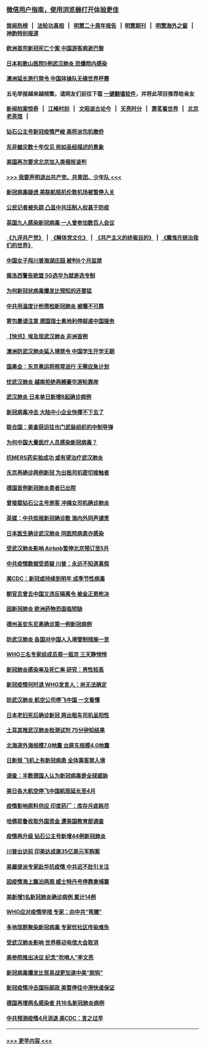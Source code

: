 ### [微信用户指南，使用浏览器打开体验更佳](https://github.com/gfw-breaker/banned-news1/blob/master/indexes/wechat-guide.md?t=0)
#### [禁闻热榜](热点新闻.md?t=0)  &nbsp;&nbsp;|&nbsp;&nbsp; [法轮功真相](https://github.com/gfw-breaker/truth/blob/master/README.md?t=0) &nbsp;&nbsp;|&nbsp;&nbsp; [明慧二十周年报告](https://github.com/gfw-breaker/mh-reports/blob/master/README.md?t=0) &nbsp;&nbsp;|&nbsp;&nbsp;[明慧期刊](https://github.com/gfw-breaker/mh-qikan) &nbsp;&nbsp;|&nbsp;&nbsp; [明慧海外之窗](https://github.com/gfw-breaker/mh-news/blob/master/README.md?t=0) &nbsp;&nbsp;|&nbsp;&nbsp; [神韵特别报道](https://github.com/gfw-breaker/mh-news/blob/master/shenyun.md?t=0)
#### [欧洲首宗新冠死亡个案 中国游客病逝巴黎](../pages/nsc418/n11871247.md?t=02152044) 
#### [日本和歌山医院5例武汉肺炎 恐爆院内感染](../pages/nsc418/n11871128.md?t=02152044) 
#### [澳洲延长旅行禁令 中国体操队无缘世界杯赛](../pages/nsc418/n11870446.md?t=02152044) 
#### 五毛举报越来越频繁，请网友们前往下载 [一键翻墙软件](https://github.com/gfw-breaker/ssr-accounts)，并将此项目推荐给亲友
#### [新闻拍案惊奇](https://github.com/gfw-breaker/banned-news1/blob/master/pages/link4.md) &nbsp;&nbsp;|&nbsp;&nbsp; [江峰时刻](https://github.com/gfw-breaker/banned-news1/blob/master/pages/link4.md) &nbsp;&nbsp;|&nbsp;&nbsp; [文昭谈古论今](https://github.com/gfw-breaker/banned-news1/blob/master/pages/link4.md) &nbsp;&nbsp;|&nbsp;&nbsp; [天亮时分](https://github.com/gfw-breaker/banned-news1/blob/master/pages/link4.md) &nbsp;&nbsp;|&nbsp;&nbsp; [萧茗看世界](https://github.com/gfw-breaker/banned-news1/blob/master/pages/link4.md) &nbsp;&nbsp;|&nbsp;&nbsp; [北京老茶馆](https://github.com/gfw-breaker/banned-news1/blob/master/pages/link4.md) &nbsp;&nbsp;|&nbsp;&nbsp; 
#### [钻石公主号新冠疫情严峻 美将派包机撤侨](../pages/nsc418/n11870505.md?t=02152044) 
#### [东非蝗灾数十年仅见 宛如圣经描述的景象](../pages/nsc418/n11870398.md?t=02152044) 
#### [美国再次要求北京加入美俄核谈判](../pages/nsc418/n11870138.md?t=02152044) 
#### [>>> 我要声明退出共产党、共青团、少年队 <<<](https://github.com/begood0513/goodnews/blob/master/quit/letter.md) 
#### [新冠病毒疑虑 美联航班机伦敦机场被暂停入关](../pages/nsc418/n11870015.md?t=02152044) 
#### [公民记者被失踪 凸显中共压制人权甚于防疫](../pages/nsc418/n11870042.md?t=02152044) 
#### [英国九人感染新冠病毒 一人曾参加数百人会议](../pages/nsc418/n11869987.md?t=02152044) 
#### [《九评共产党》](https://github.com/begood0513/9ping.md/blob/master/README.md) &nbsp;|&nbsp; [《解体党文化》](../../../../jtdwh.md/blob/master/README.md)  &nbsp;|&nbsp; [《共产主义的终极目的》](../../../../gczydzjmd.md/blob/master/README.md) &nbsp;|&nbsp; [《魔鬼在统治我们的世界》](../../../../mgztzwmdsj.md/blob/master/README.md) 
#### [中国女子闯川普海湖庄园 被判6个月监禁](../pages/nsc418/n11869919.md?t=02152044) 
#### [佩洛西警告欧盟 5G选华为就是选专制](../pages/nsc418/n11869898.md?t=02152044) 
#### [为何新冠状病毒爆发比预知的还要猛](../pages/nsc418/n11869828.md?t=02152044) 
#### [中共用温度计枪筛检新冠肺炎 被曝不可靠](../pages/nsc418/n11869707.md?t=02152044) 
#### [寄包裹请注意 德国瑞士奥地利停邮递中国服务](../pages/nsc418/n11869727.md?t=02152044) 
#### [【快讯】埃及现武汉肺炎 非洲首例](../pages/nsc418/n11869766.md?t=02152044) 
#### [澳洲防武汉肺炎延入境禁令 中国学生开学无期](../pages/nsc418/n11869546.md?t=02152044) 
#### [国奥会：东京奥运将照常进行 无需应急计划](../pages/nsc418/n11869422.md?t=02152044) 
#### [忧武汉肺炎 越南拒绝两艘豪华游轮靠岸](../pages/nsc418/n11867444.md?t=02152044) 
#### [武汉肺炎 日本单日新增8起确诊病例](../pages/nsc418/n11869272.md?t=02152044) 
#### [新冠病毒冲击 大陆中小企业快撑不下去了](../pages/nsc418/n11869259.md?t=02152044) 
#### [联合国：美查获运往也门武装组织的中制导弹](../pages/nsc418/n11868677.md?t=02152044) 
#### [为何中国大量医疗人员感染新冠病毒？](../pages/nsc418/n11869001.md?t=02152044) 
#### [抗MERS药实验成功 或有望治疗武汉肺炎](../pages/nsc418/n11868912.md?t=02152044) 
#### [东京再确诊两例新冠 为出租司机密切接触者](../pages/nsc418/n11868770.md?t=02152044) 
#### [德国首例新冠肺炎患者已出院](../pages/nsc418/n11868714.md?t=02152044) 
#### [曾接载钻石公主号旅客 冲绳女司机确诊肺炎](../pages/nsc418/n11868610.md?t=02152044) 
#### [英媒：中共低报新冠确诊数 海内外同声谴责](../pages/nsc418/n11867421.md?t=02152044) 
#### [日本医生确诊武汉肺炎 同医院病患亦感染](../pages/nsc418/n11867779.md?t=02152044) 
#### [受武汉肺炎影响 Airbnb暂停北京预订至5月](../pages/nsc418/n11867428.md?t=02152044) 
#### [中共疫情数据受质疑 川普：永远不知道真假](../pages/nsc418/n11867195.md?t=02152044) 
#### [美CDC：新冠或持续到明年 成季节性病毒](../pages/nsc418/n11867279.md?t=02152044) 
#### [朝官员曾去中国又违反隔离令 被金正恩枪决](../pages/nsc418/n11867087.md?t=02152044) 
#### [因新冠肺炎 欧洲药物恐面临短缺](../pages/nsc418/n11867036.md?t=02152044) 
#### [德州圣安东尼奥确诊第一例新冠病例](../pages/nsc418/n11867194.md?t=02152044) 
#### [防武汉肺炎 各国对中国人入境管制措施一览](../pages/nsc418/n11838726.md?t=02152044) 
#### [WHO三名专家组成员周一抵京 三天静悄悄](../pages/nsc418/n11866947.md?t=02152044) 
#### [新冠肺炎感染率及死亡率 研究：男性较高](../pages/nsc418/n11866956.md?t=02152044) 
#### [新冠疫情何时退 WHO发言人：尚无法确定](../pages/nsc418/n11866864.md?t=02152044) 
#### [防武汉肺炎 航空公司停飞中国 一文看懂](../pages/nsc418/n11866800.md?t=02152044) 
#### [日本老妇死后确诊新冠 两出租车司机呈阳性](../pages/nsc418/n11866755.md?t=02152044) 
#### [土耳其推武汉肺炎检测试剂 75分钟知结果](../pages/nsc418/n11866520.md?t=02152044) 
#### [北海道外海规模7.0地震 台屏东规模4.0地震](../pages/nsc418/n11866262.md?t=02152044) 
#### [日新规 飞机上有新冠病患 全体乘客禁入境](../pages/nsc418/n11866233.md?t=02152044) 
#### [调查：半数德国人认为新冠病毒是全球威胁](../pages/nsc418/n11866687.md?t=02152044) 
#### [美日各大航空停飞中国航班延长至4月](../pages/nsc418/n11865980.md?t=02152044) 
#### [疫情影响原料供应 印度药厂：库存月底耗尽](../pages/nsc418/n11865151.md?t=02152044) 
#### [哈佛耶鲁收取外国资金 遭美国教育部调查](../pages/nsc418/n11864950.md?t=02152044) 
#### [疫情再升级 钻石公主号新增44例新冠肺炎](../pages/nsc418/n11865033.md?t=02152044) 
#### [川普出访前 印美达成逾35亿美元军购案](../pages/nsc418/n11865444.md?t=02152044) 
#### [美屡提派专家赴华抗疫情 中共迟不批引关注](../pages/nsc418/n11864719.md?t=02152044) 
#### [因疫情海上飘泊两周 威士特丹号停靠柬埔寨](../pages/nsc418/n11865007.md?t=02152044) 
#### [美新增1名新冠肺炎确诊病例 累计14例](../pages/nsc418/n11864893.md?t=02152044) 
#### [WHO应对疫情举措 专家：向中共“弯腰”](../pages/nsc418/n11864727.md?t=02152044) 
#### [多地现群聚染新冠病毒 专家忧社区传染难免](../pages/nsc418/n11864715.md?t=02152044) 
#### [受武汉肺炎影响 世界移动电信大会取消](../pages/nsc418/n11864629.md?t=02152044) 
#### [美参院推出决议 纪念“吹哨人”李文亮](../pages/nsc418/n11863852.md?t=02152044) 
#### [新冠病毒爆发比贸易战更加速中美“脱钩”](../pages/nsc418/n11864470.md?t=02152044) 
#### [新冠疫情冲击国际邮政 美暂停往中港快递保证](../pages/nsc418/n11864207.md?t=02152044) 
#### [德国再增两名感染者 共16名新冠肺炎病例](../pages/nsc418/n11864293.md?t=02152044) 
#### [中共预测疫情4月消退 美CDC：言之过早](../pages/nsc418/n11864310.md?t=02152044) 

----
#### [ >>> 更早内容 <<< ](../indexes/nsc418-earlier.md)
